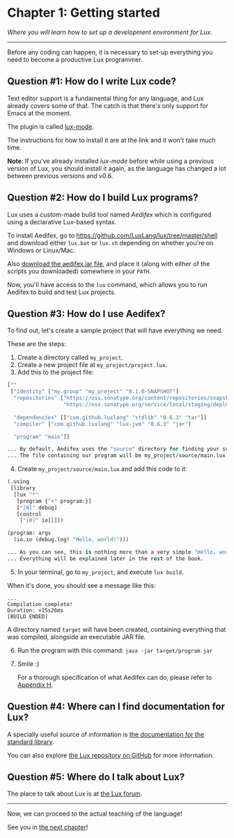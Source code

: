 # Chapter 1: Getting started

_Where you will learn how to set up a development environment for Lux._

---

Before any coding can happen, it is necessary to set-up everything you need to become a productive Lux programmer.

## Question #1: How do I write Lux code?

Text editor support is a fundamental thing for any language, and Lux already covers some of that.
The catch is that there's only support for Emacs at the moment.

The plugin is called [lux-mode](https://github.com/LuxLang/lux/tree/master/lux-mode).

The instructions for how to install it are at the link and it won't take much time.

**Note**: If you've already installed _lux-mode_ before while using a previous version of Lux, you should install it again, as the language has changed a lot between previous versions and v0.6.

## Question #2: How do I build Lux programs?

Lux uses a custom-made build tool named _Aedifex_ which is configured using a declarative Lux-based syntax.

To install Aedifex, go to https://github.com/LuxLang/lux/tree/master/shell and download either `lux.bat` or `lux.sh` depending on whether you're on Windows or Linux/Mac.

Also [download the aedifex.jar file](https://github.com/LuxLang/lux/releases/download/0.6.2/aedifex.jar), and place it (along with either of the scripts you downloaded) somewhere in your `PATH`.

Now, you'll have access to the `lux` command, which allows you to run Aedifex to build and test Lux projects.

## Question #3: How do I use Aedifex?

To find out, let's create a sample project that will have everything we need.

These are the steps:

1. Create a directory called `my_project`.
2. Create a new project file at `my_project/project.lux`.
3. Add this to the project file:

```clojure
[""
 ["identity" ["my.group" "my_project" "0.1.0-SNAPSHOT"]
  "repositories" ["https://oss.sonatype.org/content/repositories/snapshots/"
                  "https://oss.sonatype.org/service/local/staging/deploy/maven2/"]
  
  "dependencies" [["com.github.luxlang" "stdlib" "0.6.3" "tar"]]
  "compiler" ["com.github.luxlang" "lux-jvm" "0.6.3" "jar"]

  "program" "main"]]

... By default, Aedifex uses the "source" directory for finding your source-code.
... The file containing our program will be my_project/source/main.lux.
```

4. Create `my_project/source/main.lux` and add this code to it:

```clojure
(.using
 [library
  [lux "*"
   [program {"+" program:}]
   ["[0]" debug]
   [control
    ["[0]" io]]]])

(program: args
  (io.io (debug.log! "Hello, world!")))

... As you can see, this is nothing more than a very simple "Hello, world!" program to test things out.
... Everything will be explained later in the rest of the book.
```

5. In your terminal, go to `my_project`, and execute `lux build`.

When it's done, you should see a message like this:

```
...
Compilation complete!
Duration: +15s26ms
[BUILD ENDED]
```

A directory named `target` will have been created, containing everything that was compiled, alongside an executable JAR file.

6. Run the program with this command: `java -jar target/program.jar`
7. Smile :)

	For a thorough specification of what Aedifex can do, please refer to [Appendix H](appendix_h.md).

## Question #4: Where can I find documentation for Lux?

A specially useful source of information is [the documentation for the standard library](https://github.com/LuxLang/lux/tree/master/documentation/library/standard).

You can also explore [the Lux repository on GitHub](https://github.com/LuxLang/lux) for more information.

## Question #5: Where do I talk about Lux?

The place to talk about Lux is at [the Lux forum](http://luxlang.freeforums.net/).

---

Now, we can proceed to the actual teaching of the language!

See you in [the next chapter](chapter_2.md)!

